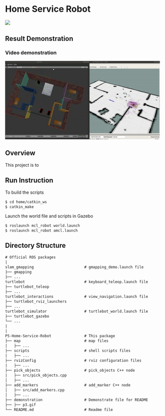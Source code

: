 # Home Service Robot

[![](https://s3-us-west-1.amazonaws.com/udacity-robotics/Extra+Images/RoboND_flag.png)](http://www.udacity.com/robotics)

## Result Demonstration 

### Video demonstration

 [![Video demonstration](./demonstration/P5.gif)](https://youtu.be/?)

## Overview

This project is to 

## Run Instruction

To build the scripts

```
$ cd home/catkin_ws
$ catkin_make
```

Launch the world file and scripts in Gazebo

```
$ roslaunch mcl_robot world.launch
$ roslaunch mcl_robot amcl.launch
```

## Directory Structure

```
# Official ROS packages
|
slam_gmapping               		# gmapping_demo.launch file                 
├── gmapping
├── ...
turtlebot                     		# keyboard_teleop.launch file
├── turtlebot_teleop
├── ...
turtlebot_interactions         		# view_navigation.launch file      
├── turtlebot_rviz_launchers
├── ...
turtlebot_simulator           		# turtlebot_world.launch file 
├── turtlebot_gazebo
└── ...
|
|
P5-Home-Service-Robot     		    # This package
├── map                             # map files
|   ├── ...
├── scripts                   		# shell scripts files
|   ├── ...
├── rvizConfig                      # rviz configuration files
|   ├── ...
├── pick_objects                    # pick_objects C++ node
|   ├── src/pick_objects.cpp
│   ├── ...
├── add_markers                     # add_marker C++ node
│   ├── src/add_markers.cpp
│   ├── ...
├── demonstration             		# Demonstrate file for README 
├── ├── p3.gif
└── README.md                  		# Readme file                                          
```

